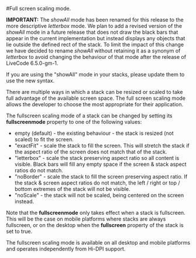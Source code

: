 #Full screen scaling mode.

**IMPORTANT:** The *showAll* mode has been renamed for this release to the more descriptive *letterbox* mode.
We plan to add a revised version of the *showAll* mode in a future release that does not draw the black bars that appear in the current implementation but instead displays any objects that lie outside the defined rect of the stack.
To limit the impact of this change we have decided to rename *showAll* without retaining it as a synonym of *letterbox* to avoid changing the behaviour of that mode after the release of LiveCode 6.5.0-gm-1.

If you are using the "showAll" mode in your stacks, please update them to use the new syntax.
 

There are multiple ways in which a stack can be resized or scaled to take full advantage of the available screen space. The full screen scaling mode allows the developer to choose the most appropriate for their application.

The fullscreen scaling mode of a stack can be changed by setting its **fullscreenmode** property to one of the following values:

* empty (default) - the existing behaviour - the stack is resized (not scaled) to fit the screen.
* "exactFit" - scale the stack to fill the screen. This will stretch the stack if the aspect ratio of the screen does not match that of the stack.
* "letterbox" - scale the stack preserving aspect ratio so all content is visible. Black bars will fill any empty space if the screen & stack aspect ratios do not match.
* "noBorder" - scale the stack to fill the screen preserving aspect ratio. If the stack & screen aspect ratios do not match, the left / right or top / bottom extremes of the stack will not be 
visible.
* "noScale" - the stack will not be scaled, being centered on the screen instead.


Note that the **fullscreenmode** only takes effect when a stack is fullscreen. This will be the case on mobile platforms where stacks are always fullscreen, or on the desktop when the **fullscreen** property of the stack is set to true.

The fullscreen scaling mode is available on all desktop and mobile platforms and operates independently from Hi-DPI support.

